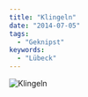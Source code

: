 ```yaml
---
title: "Klingeln"
date: "2014-07-05"
tags:
  - "Geknipst"
keywords:
  - "Lübeck"
---
```


![Klingeln](/images/wpid-wp-1404485714649.jpeg)
